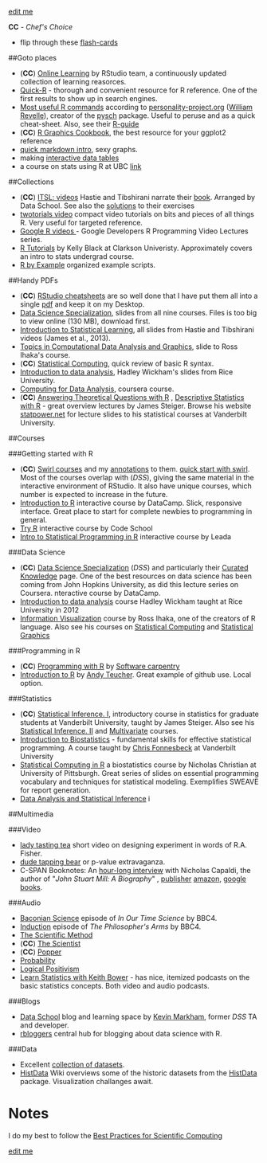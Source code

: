 [edit me](https://github.com/andkov/psy532/edit/master/resources.md)  

**CC** - *Chef's Choice*   
- flip through these [flash-cards](flash-cards.md)  

##Goto places 
- (**CC**) [Online Learning](http://www.rstudio.com/resources/training/online-learning/) by RStudio team,  a continuously updated collection of learning reasorces.    
- [Quick-R](http://www.statmethods.net/) - thorough and convenient resource for R reference. One of the first results to show up in search engines.   
- [Most useful R commands](http://www.personality-project.org/r/r.commands.html) according to [personality-project.org](http://www.personality-project.org/index.html) ([William Revelle](http://www.personality-project.org/revelle.html)), creator of the [pysch]() package. Useful to peruse and as a quick cheat-sheet. Also, see their [R-guide](http://personality-project.org/r/r.guide.html)
- (**CC**) [R Graphics Cookbook](http://www.cookbook-r.com/), the best resource for your ggplot2 reference
- [quick markdown intro](http://cpsievert.github.io/slides/markdown), sexy graphs.  
- making [interactive data tables](http://rstudio.github.io/DT/)
- a course on stats using R at UBC [link](https://stat545-ubc.github.io/index.html)


##Collections
- (**CC**) [ITSL: videos](http://www.r-bloggers.com/in-depth-introduction-to-machine-learning-in-15-hours-of-expert-videos/) Hastie and Tibshirani narrate their [book](http://www-bcf.usc.edu/~gareth/ISL/).  Arranged by Data School. See also the [solutions](http://blog.princehonest.com/stat-learning/) to their exercises
- [twotorials video](http://www.twotorials.com/) compact video tutorials on bits and pieces of all things R. Very useful for targeted reference. 
- [Google R videos ](http://www.r-bloggers.com/google-developers-r-programming-video-lectures/) - Google Developers R Programming Video Lectures series. 
- [R Tutorials](http://www.cyclismo.org/tutorial/R/) by Kelly Black at Clarkson Univeristy. Approximately covers an intro to stats undergrad course.   
- [R by Example](http://www.mayin.org/ajayshah/KB/R/) organized example scripts.  


##Handy PDFs
- (**CC**) [RStudio cheatsheets](http://www.rstudio.com/resources/cheatsheets/) are so well done that I have put them all into a single [pdf](./materials/pdf/R_Studio_Cheat_Sheets.pdf) and keep it on my Desktop.   
- [Data Science Specialization](https://drive.google.com/file/d/0B8KlNxv-FHyjQ0R1QUM0cE4tQm8/view),  slides from all nine courses. Files is too big to view online (130 MB), download first.          
- [Introduction to Statistical Learning](https://drive.google.com/file/d/0B8KlNxv-FHyjSzJtWWw1NXNYSE0/view),  all slides  from Hastie and Tibshirani videos (James et al., 2013).    
- [Topics in Computational Data Analysis and Graphics](https://drive.google.com/file/d/0B8KlNxv-FHyjbXhGWGtCbTczSFk/view), slide to Ross Ihaka's course.    
- (**CC**) [Statistical Computing](./materials/pdf/slides/Ihaka_Murrell_(2015)_Statistical_Computing.pdf), quick review of basic R syntax. 
- [Introduction to data analysis](https://drive.google.com/file/d/0B8KlNxv-FHyjdTE3OVhad3kzSE0/view), Hadley Wickham's slides from Rice University.   
- [Computing for Data Analysis](), coursera course. 
- (**CC**) [Answering Theoretical Questions with R](http://statpower.net/Content/310/Lecture%20Notes/UsingR.pdf) , [Descriptive Statistics with R](http://statpower.net/Content/311/Lecture%20Notes/CH02.pdf) - great overview lectures by James Steiger. Browse his website [statpower.net](http://statpower.net/) for lecture slides to his statistical courses at Vanderbilt University.   

##Courses


###Getting started with R
- (**CC**) [Swirl courses](https://github.com/swirldev/swirl_courses) and my [annotations](./materials/swirl/course_notes.md) to them. [quick start with swirl](./materials/swirl/quickstart.md). Most of the courses overlap with (*DSS*), giving the same material in the interactive environment of RStudio. It also have unique courses, which number is expected to increase in the future. 
- [Introduction to R](https://www.datacamp.com/courses/introduction-to-r) interactive course by DataCamp. Slick, responsive interface. Great place to start for complete newbies to programming in general. 
- [Try R](http://tryr.codeschool.com/) interactive course by Code School
- [Intro to Statistical Programming in R](https://www.teamleada.com/tutorials/introduction-to-statistical-programming-in-r) interactive course by Leada
 


###Data Science
   
- (**CC**) [Data Science Specialization](https://github.com/DataScienceSpecialization) (*DSS*) and particularly their [Curated Knowledge](http://datasciencespecialization.github.io/curated/) page. One of the best resources on data science has been coming from John Hopkins University, as did this lecture series on Coursera. 
nteractive course by DataCamp. 
- [Introduction to data analysis](http://stat405.had.co.nz/) course Hadley Wickham taught at Rice University in 2012
- [Information Visualization](https://www.stat.auckland.ac.nz/~ihaka/courses/120/lectures.html) course by Ross Ihaka, one of the creators of R language. Also see his courses on [Statistical Computing](https://www.stat.auckland.ac.nz/~stats380/?Lecture_Slides) and  [Statistical Graphics](https://www.stat.auckland.ac.nz/~ihaka/courses/787/)

###Programming in R
    
- (**CC**) [Programming with R](http://swcarpentry.github.io/r-novice-inflammation/)  by [Software carpentry](http://software-carpentry.org/) 
- [Introduction to R](http://ateucher.github.io/rcourse_site/)  by [Andy Teucher](https://github.com/ateucher). Great example of github use. Local option.   


###Statistics
- (**CC**) [Statistical Inference. I](http://statpower.net/310LectureSlides.html), introductory course in statistics for graduate students at Vanderbilt University, taught by James Steiger. Also see his [Statistical Inference. II](http://statpower.net/311LectureSlides.html) and  [Multivariate](http://statpower.net/312LectureSlides.html) courses.   
- [Introduction to Biostatistics](http://stronginference.com/Bios6301/) - fundamental skills for effective statistical programming. A course taught by [Chris Fonnesbeck](https://github.com/fonnesbeck?tab=repositories) at Vanderbilt University    
- [Statistical Computing in R](http://www.pitt.edu/~njc23/) a biostatistics course by   Nicholas Christian at University of Pittsburgh.  Great series of slides on essential programming vocabulary and techniques  for statistical modeling. Exemplifies SWEAVE for report generation.  
- [Data Analysis and Statistical Inference](https://www.datacamp.com/courses/data-analysis-and-statistical-inference_mine-cetinkaya-rundel-by-datacamp) i
 


 

##Multimedia


###Video
- [lady tasting tea](https://www.youtube.com/watch?v=lgs7d5saFFc) short video on designing experiment in words of R.A. Fisher.    
- [dude tapping bear](https://www.youtube.com/watch?v=bVMVGHkt2cg) or p-value extravaganza.   
- C-SPAN Booknotes: An [hour-long interview](http://www.booknotes.org/Watch/181230-1/Nicholas+Capaldi.aspx) with Nicholas Capaldi, the author of "*John Stuart Mill: A Biography*" , [publisher](http://www.cambridge.org/ca/academic/subjects/philosophy/nineteenth-century-philosophy/john-stuart-mill-biography) [amazon](http://www.amazon.ca/John-Stuart-Mill-Nicholas-Capaldi-ebook/dp/B001CP9LO8/ref=sr_1_2?ie=UTF8&qid=1439638025&sr=8-2&keywords=John+Stuart+Mill%3A+A+Biography), [google books](https://books.google.ca/books/about/John_Stuart_Mill.html?id=rq-tLkiXsdUC&redir_esc=y). 


###Audio

- [Baconian Science](http://www.bbc.co.uk/programmes/b00jdb6c) episode of *In Our Time Science* by BBC4.  
- [Induction](http://www.bbc.co.uk/programmes/b04hvrr5) episode of *The Philosopher's Arms* by BBC4.   
- [The Scientific Method](http://www.bbc.co.uk/programmes/b01b1ljm)   
- (**CC**) [The Scientist](http://www.bbc.co.uk/programmes/p00548jq)    
- (**CC**) [Popper](http://www.bbc.co.uk/programmes/b00773y4)  
- [Probability](http://www.bbc.co.uk/programmes/b00bqf61)  
- [Logical Positivism](http://www.bbc.co.uk/programmes/b00lbsj3)  
- [Learn Statistics with Keith Bower](http://keithbower.com/) - has nice, itemized podcasts on the basic statistics concepts. Both video and audio podcasts.   


###Blogs 

- [Data School](http://www.dataschool.io/about/) blog and learning space by [Kevin Markham](https://github.com/justmarkham), former *DSS* TA and developer.    
- [rbloggers](http://www.r-bloggers.com/) central hub for blogging about data science with R.    


###Data 

- Excellent [collection of datasets](http://www.statsci.org/datasets.html).   
- [HistData](./data/HistData/Encyclopedia_HistData.md) Wiki overviews some of the historic datasets from the [HistData](./data/HistData/README.md) package. Visualization challanges await.   


# Notes  
I do my best to follow the [Best Practices for Scientific Computing](http://journals.plos.org/plosbiology/article?id=10.1371/journal.pbio.1001745)


[edit me](https://github.com/andkov/psy532/edit/master/resources.md)  
 
 
 
 
 
